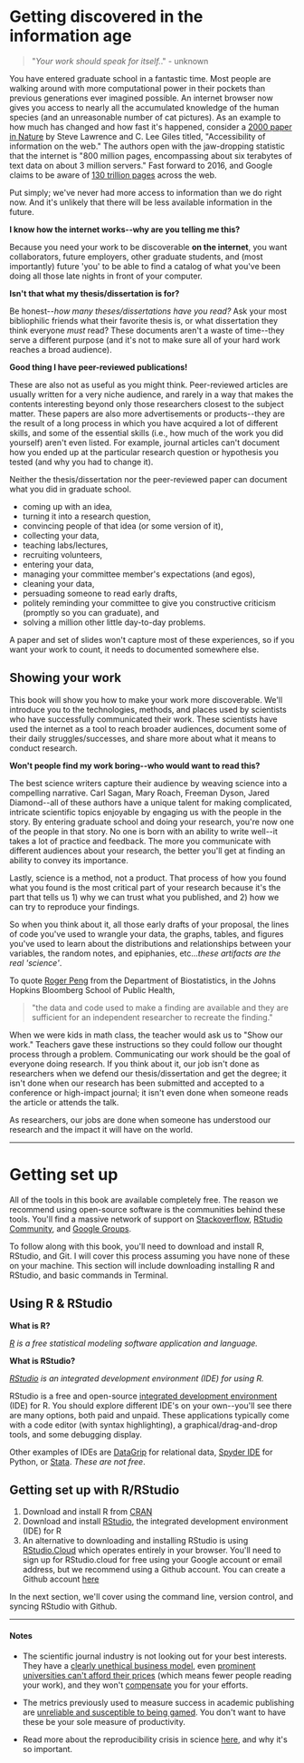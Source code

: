 
# Getting discovered in the information age

> "*Your work should speak for itself.*." - unknown

You have entered graduate school in a fantastic time. Most people are walking around with more computational power in their pockets than previous generations ever imagined possible. An internet browser now gives you access to nearly all the accumulated knowledge of the human species (and an unreasonable number of cat pictures). As an example to how much has changed and how fast it's happened, consider a [2000 paper in Nature](https://www.nature.com/articles/21987) by Steve Lawrence and C. Lee Giles titled, "Accessibility of information on the web." The authors open with the jaw-dropping statistic that the internet is "800 million pages, encompassing about six terabytes of text data on about 3 million servers." Fast forward to 2016, and Google claims to be aware of [130 trillion pages](https://searchengineland.com/googles-search-indexes-hits-130-trillion-pages-documents-263378) across the web. 

Put simply; we've never had more access to information than we do right now. And it's unlikely that there will be less available information in the future. 

**I know how the internet works--why are you telling me this?**

Because you need your work to be discoverable **on the internet**, you want collaborators, future employers, other graduate students, and (most importantly) future 'you' to be able to find a catalog of what you've been doing all those late nights in front of your computer. 

**Isn't that what my thesis/dissertation is for?** 

Be honest--*how many theses/dissertations have you read?* Ask your most bibliophilic friends what their favorite thesis is, or what dissertation they think everyone *must* read? These documents aren't a waste of time--they serve a different purpose (and it's not to make sure all of your hard work reaches a broad audience).

**Good thing I have peer-reviewed publications!**

These are also not as useful as you might think. Peer-reviewed articles are usually written for a very niche audience, and rarely in a way that makes the contents interesting beyond only those researchers closest to the subject matter. These papers are also more advertisements or products--they are the result of a long process in which you have acquired a lot of different skills, and some of the essential skills (i.e., how much of the work you did yourself) aren't even listed. For example, journal articles can't document how you ended up at the particular research question or hypothesis you tested (and why you had to change it). 

Neither the thesis/dissertation nor the peer-reviewed paper can document what you did in graduate school.  

* coming up with an idea, 
* turning it into a research question, 
* convincing people of that idea (or some version of it), 
* collecting your data, 
* teaching labs/lectures, 
* recruiting volunteers, 
* entering your data, 
* managing your committee member's expectations (and egos), 
* cleaning your data, 
* persuading someone to read early drafts, 
* politely reminding your committee to give you constructive criticism (promptly so you can graduate), and 
* solving a million other little day-to-day problems. 

A paper and set of slides won't capture most of these experiences, so if you want your work to count, it needs to documented somewhere else. 

## Showing your work

This book will show you how to make your work more discoverable. We'll introduce you to the technologies, methods, and places used by scientists who have successfully communicated their work. These scientists have used the internet as a tool to reach broader audiences, document some of their daily struggles/successes, and share more about what it means to conduct research. 

**Won't people find my work boring--who would want to read this?**

The best science writers capture their audience by weaving science into a compelling narrative. Carl Sagan, Mary Roach, Freeman Dyson, Jared Diamond--all of these authors have a unique talent for making complicated, intricate scientific topics enjoyable by engaging us with the people in the story. By entering graduate school and doing your research, you're now one of the people in that story. No one is born with an ability to write well--it takes a lot of practice and feedback. The more you communicate with different audiences about your research, the better you'll get at finding an ability to convey its importance. 

Lastly, science is a method, not a product. That process of how you found what you found is the most critical part of your research because it's the part that tells us 1) why we can trust what you published, and 2) how we can try to reproduce your findings. 

So when you think about it, all those early drafts of your proposal, the lines of code you've used to wrangle your data, the graphs, tables, and figures you've used to learn about the distributions and relationships between your variables, the random notes, and epiphanies, etc...*these artifacts are the real 'science'*. 

To quote [Roger Peng](https://science.sciencemag.org/content/334/6060/1226) from the Department of Biostatistics, in the Johns Hopkins Bloomberg School of Public Health, 

> "the data and code used to make a finding are available and they are sufficient for an independent researcher to recreate the finding."

When we were kids in math class, the teacher would ask us to "Show our work." Teachers gave these instructions so they could follow our thought process through a problem. Communicating our work should be the goal of everyone doing research. If you think about it, our job isn't done as researchers when we defend our thesis/dissertation and get the degree; it isn't done when our research has been submitted and accepted to a conference or high-impact journal; it isn't even done when someone reads the article or attends the talk. 

As researchers, our jobs are done when someone has understood our research and the impact it will have on the world. 

***

# Getting set up

All of the tools in this book are available completely free. The reason we recommend using open-source software is the communities behind these tools. You'll find a massive network of support on [Stackoverflow](https://stackoverflow.com/questions/tagged/r), [RStudio Community](https://community.rstudio.com/), and [Google Groups](https://groups.google.com/forum/#!forum/r-help-archive). 

To follow along with this book, you'll need to download and install R, RStudio, and Git. I will cover this process assuming you have none of these on your machine. This section will include downloading installing R and RStudio, and basic commands in Terminal.

## Using R & RStudio

**What is R?** 

*[R](https://www.r-project.org/) is a free statistical modeling software application and language.* 

**What is RStudio?** 

*[RStudio](https://www.rstudio.com/products/RStudio/) is an integrated development environment (IDE) for using R.*

RStudio is a free and open-source [integrated development environment](https://en.wikipedia.org/wiki/Integrated_development_environment) (IDE) for R. You should explore different IDE's on your own--you'll see there are many options, both paid and unpaid. These applications typically come with a code editor (with syntax highlighting), a graphical/drag-and-drop tools, and some debugging display. 

Other examples of IDEs are [DataGrip](https://www.jetbrains.com/datagrip/) for relational data, [Spyder IDE](https://www.spyder-ide.org/) for Python, or  [Stata](https://www.stata.com/why-use-stata/). *These are not free*.


## Getting set up with R/RStudio

1. Download and install R from [CRAN](https://cran.r-project.org/)   
2. Download and install [RStudio](https://www.rstudio.com/products/rstudio/download/), the integrated development environment (IDE) for R  
3. An alternative to downloading and installing RStudio is using [RStudio.Cloud](https://rstudio.cloud/) which operates entirely in your browser. You'll need to sign up for RStudio.cloud for free using your Google account or email address, but we recommend using a Github account. You can create a Github account [here](https://github.com/join)  

In the next section, we'll cover using the command line, version control, and syncing RStudio with Github.

***

#### Notes 

- The scientific journal industry is not looking out for your best interests. They have a [clearly unethical business model](https://www.theguardian.com/commentisfree/2011/aug/29/academic-publishers-murdoch-socialist), even [prominent universities can't afford their prices](https://www.theguardian.com/science/2012/apr/24/harvard-university-journal-publishers-prices) (which means fewer people reading your work), and they won't [compensate](https://whyevolutionistrue.wordpress.com/2011/09/01/the-racket-of-academic-publishing/) you for your efforts.

- The metrics previously used to measure success in academic publishing are [unreliable and susceptible to being gamed](https://academic.oup.com/gigascience/article/8/6/giz053/5506490). You don't want to have these be your sole measure of productivity. 

- Read more about the reproducibility crisis in science [here](https://www.nature.com/news/1.19970), and why it's so important. 